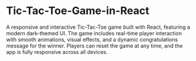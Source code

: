 # Tic-Tac-Toe-Game-in-React
A responsive and interactive Tic-Tac-Toe game built with React, featuring a modern dark-themed UI. The game includes real-time player interaction with smooth animations, visual effects, and a dynamic congratulations message for the winner. Players can reset the game at any time, and the app is fully responsive across all devices.
